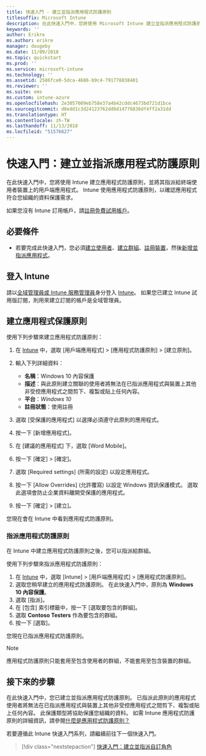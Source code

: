 ```yaml
---
title: 快速入門 - 建立並指派應用程式防護原則
titlesuffix: Microsoft Intune
description: 在此快速入門中，您將使用 Microsoft Intune 建立並指派應用程式防護原則。
keywords: ''
author: Erikre
ms.author: erikre
manager: dougeby
ms.date: 11/09/2018
ms.topic: quickstart
ms.prod: ''
ms.service: microsoft-intune
ms.technology: ''
ms.assetid: 2586fce0-5dca-4686-b9c4-791778838401
ms.reviewer: ''
ms.suite: ems
ms.custom: intune-azure
ms.openlocfilehash: 2e3057009eb758e37a4b42cddc4673bd721d1bce
ms.sourcegitcommit: d8edd1c3d24123762dd6d14776836df4ff2a31dd
ms.translationtype: HT
ms.contentlocale: zh-TW
ms.lasthandoff: 11/13/2018
ms.locfileid: "51576627"
---
```

# <a name="quickstart-create-and-assign-an-app-protection-policy"></a>快速入門：建立並指派應用程式防護原則

在此快速入門中，您將使用 Intune 建立應用程式防護原則，並將其指派給終端使用者裝置上的用戶端應用程式。 Intune 使用應用程式防護原則，以確認應用程式符合您組織的資料保護需求。

如果您沒有 Intune 訂用帳戶，請[註冊免費試用帳戶](free-trial-sign-up.md)。

## <a name="prerequisites"></a>必要條件

- 若要完成此快速入門，您必須[建立使用者](quickstart-create-user.md)、[建立群組](quickstart-create-group.md)、[註冊裝置](quickstart-setup-auto-enrollment.md)，然後[新增並指派應用程式](quickstart-add-assign-app.md)。

## <a name="sign-in-to-intune"></a>登入 Intune

請以[全域管理員或 Intune 服務管理員](users-add.md#types-of-administrators)身分登入 [Intune](https://aka.ms/intuneportal)。 如果您已建立 Intune 試用版訂閱，則用來建立訂閱的帳戶是全域管理員。

## <a name="create-an-app-protection-policy"></a>建立應用程式保護原則

使用下列步驟來建立應用程式防護原則：

1. 在 [Intune](https://aka.ms/intuneportal) 中，選取 [用戶端應用程式] > [應用程式防護原則] > [建立原則]。 
2. 輸入下列詳細資料： 

    - **名稱**：Windows 10 內容保護
    - **描述**：與此原則建立關聯的使用者將無法在已指派應用程式與裝置上其他非受控應用程式之間剪下、複製或貼上任何內容。
    - **平台**：*Windows 10*
    - **註冊狀態**：使用註冊

3. 選取 [受保護的應用程式] 以選擇必須遵守此原則的應用程式。
4. 按一下 [新增應用程式]。
5. 在 [建議的應用程式] 下，選取 [Word Mobile]。
5. 按一下 [確定] > [確定]。 
6. 選取 [Required settings] \(所需的設定\) 以設定應用程式。
7. 按一下 [Allow Overrides] \(允許覆寫\) 以設定 Windows 資訊保護模式。 選取此選項會防止企業資料離開受保護的應用程式。
8. 按一下 [確定] > [建立]。

您現在會在 Intune 中看到應用程式防護原則。

### <a name="assign-the-app-protection-policy"></a>指派應用程式防護原則

在 Intune 中建立應用程式防護原則之後，您可以指派給群組。 

使用下列步驟來指派應用程式防護原則：

1.  在 [Intune](https://aka.ms/intuneportal) 中，選取 [Intune] > [用戶端應用程式] > [應用程式防護原則]。 
2.  選取您稍早建立的應用程式防護原則。 在此快速入門中，原則為 **Windows 10 內容保護**。
3.  選取 [指派]。
4.  在 [包含] 索引標籤中，按一下 [選取要包含的群組]。
5.  選取 **Contoso Testers** 作為要包含的群組。
6.  按一下 [選取]。 

您現在已指派應用程式防護原則。

> [!NOTE]
> 應用程式防護原則只能套用至包含使用者的群組，不能套用至包含裝置的群組。

## <a name="next-steps"></a>接下來的步驟

在此快速入門中，您已建立並指派應用程式防護原則。 已指派此原則的應用程式使用者將無法在已指派應用程式與裝置上其他非受控應用程式之間剪下、複製或貼上任何內容。 此保護類型將協助保護您組織的資料。 如需 Intune 應用程式防護原則的詳細資訊，請參閱[什麼是應用程式防護原則？](app-protection-policy.md)

若要遵循此 Intune 快速入門系列，請繼續前往下一個快速入門。

> [!div class="nextstepaction"]
> [快速入門：建立並指派自訂角色](quickstart-create-custom-role.md)
